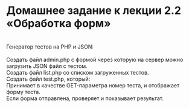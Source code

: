 <h1>Домашнее задание к лекции 2.2 «Обработка форм»</h1>
</br>
Генератор тестов на PHP и JSON:</br>
</br>
Создать файл admin.php с формой через которую на сервер можно загрузить JSON файл c тестом.</br>
Создать файл list.php со списком загруженных тестов.</br>
Создать файл test.php, который:</br>
Принимает в качестве GET-параметра номер теста, и отображает форму теста.</br>
Если форма отправлена, проверяет и показывает результат.